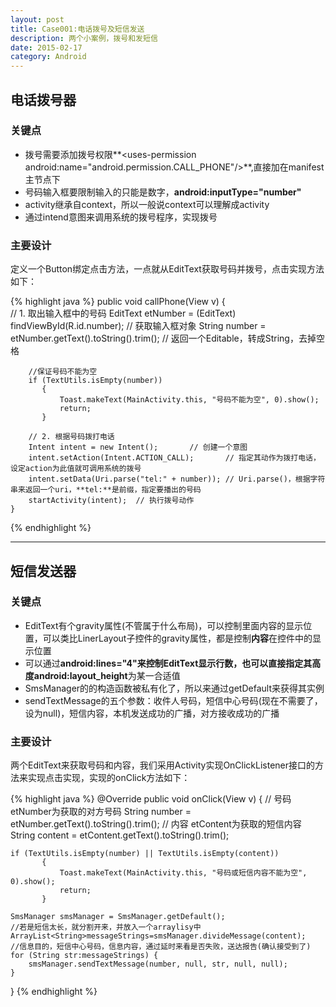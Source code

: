 ```yaml
---
layout: post
title: Case001:电话拨号及短信发送
description: 两个小案例，拨号和发短信
date: 2015-02-17
category: Android
---
```


## 电话拨号器

### 关键点

* 拨号需要添加拨号权限**\<uses-permission android:name="android.permission.CALL_PHONE"/>**,直接加在manifest主节点下
* 号码输入框要限制输入的只能是数字，**android:inputType="number"**
* activity继承自context，所以一般说context可以理解成activity
* 通过intend意图来调用系统的拨号程序，实现拨号

### 主要设计

定义一个Button绑定点击方法，一点就从EditText获取号码并拨号，点击实现方法如下：

{% highlight java %} 
public void callPhone(View v) {		
		// 1. 取出输入框中的号码
		EditText etNumber = (EditText) findViewById(R.id.number);	// 获取输入框对象
		String number = etNumber.getText().toString().trim();	// 返回一个Editable，转成String，去掉空格
		
		//保证号码不能为空
		if (TextUtils.isEmpty(number)) 
		   {
			   Toast.makeText(MainActivity.this, "号码不能为空", 0).show();
			   return;
		   }

		// 2. 根据号码拨打电话
		Intent intent = new Intent();		// 创建一个意图
		intent.setAction(Intent.ACTION_CALL);		// 指定其动作为拨打电话，设定action为此值就可调用系统的拨号
		intent.setData(Uri.parse("tel:" + number));	// Uri.parse()，根据字符串来返回一个uri，**tel:**是前缀，指定要播出的号码
		startActivity(intent);	// 执行拨号动作
	}
{% endhighlight %}

- - - 

## 短信发送器

### 关键点

* EditText有个gravity属性(不管属于什么布局)，可以控制里面内容的显示位置，可以类比LinerLayout子控件的gravity属性，都是控制**内容**在控件中的显示位置
* 可以通过**android:lines="4"**来控制EditText显示行数，也可以直接指定其高度**android:layout_height**为某一合适值
* SmsManager的的构造函数被私有化了，所以来通过getDefault来获得其实例 
* sendTextMessage的五个参数：收件人号码，短信中心号码(现在不需要了，设为null)，短信内容，本机发送成功的广播，对方接收成功的广播

### 主要设计

两个EditText来获取号码和内容，我们采用Activity实现OnClickListener接口的方法来实现点击实现，实现的onClick方法如下：

{% highlight java %} 
@Override
public void onClick(View v) {
	// 号码 etNumber为获取的对方号码
	String number = etNumber.getText().toString().trim();
	// 内容 etContent为获取的短信内容
	String content = etContent.getText().toString().trim();

	if (TextUtils.isEmpty(number) || TextUtils.isEmpty(content)) 
		   {
			   Toast.makeText(MainActivity.this, "号码或短信内容不能为空", 0).show();
			   return;
		   }
	
	SmsManager smsManager = SmsManager.getDefault();
	//若是短信太长，就分割开来，并放入一个arraylisy中
	ArrayList<String>messageStrings=smsManager.divideMessage(content);
	//信息目的，短信中心号码，信息内容，通过延时来看是否失败，送达报告(确认接受到了)
	for (String str:messageStrings) {
		smsManager.sendTextMessage(number, null, str, null, null);
	}
}
{% endhighlight %}

